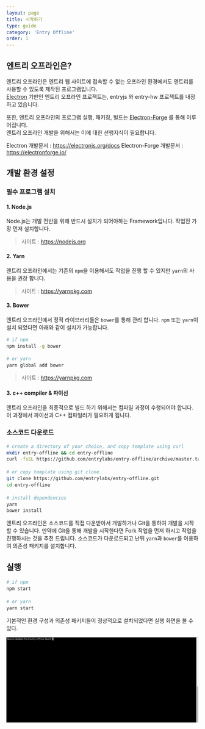 ```yaml
---
layout: page
title: 시작하기
type: guide
category: 'Entry Offline'
order: 1
---
```


## 엔트리 오프라인은?

엔트리 오프라인은 엔트리 웹 사이트에 접속할 수 없는 오프라인 환경에서도 엔트리를 사용할 수 있도록 제작된 프로그램입니다.  
[Electron](https://electronjs.org/) 기반인 엔트리 오프라인 프로젝트는, entryjs 와 entry-hw 프로젝트를 내장하고 있습니다.

또한, 엔트리 오프라인의 프로그램 실행, 패키징, 빌드는 [Electron-Forge](https://github.com/electron-userland/electron-forge) 를 통해 이루어집니다.  
엔트리 오프라인 개발을 위해서는 이에 대한 선행지식이 필요합니다. 

Electron 개발문서 : https://electronjs.org/docs
Electron-Forge 개발문서 : https://electronforge.io/

## 개발 환경 설정

### 필수 프로그램 설치
#### 1. Node.js
Node.js는 개발 전반을 위해 반드시 설치가 되어야하는 Framework입니다. 작업전 가장 먼저 설치합니다.

> 사이트 : https://nodejs.org

#### 2. Yarn
엔트리 오프라인에서는 기존의 `npm`을 이용해서도 작업을 진행 할 수 있지만 `yarn`의 사용을 권장 합니다.
> 사이트 : https://yarnpkg.com

#### 3. Bower
엔트리 오프라인에서 정적 라이브러리들은 `bower`를 통해 관리 합니다. `npm` 또는 `yarn`이 설치 되었다면 아래와 같이 설치가 가능합니다.

```bash
# if npm
npm install -g bower

# or yarn
yarn global add bower
```

> 사이트 : https://yarnpkg.com

#### 3. c++ compiler & 파이선
엔트리 오프라인을 최종적으로 빌드 하기 위해서는 컴파일 과정이 수행되어야 합니다. 이 과정에서 파이선과 C++ 컴파일러가 필요하게 됩니다.

### 소스코드 다운로드
```bash
# create a directory of your choice, and copy template using curl
mkdir entry-offline && cd entry-offline
curl -fsSL https://github.com/entrylabs/entry-offline/archive/master.tar.gz | tar -xz --strip-components 1

# or copy template using git clone
git clone https://github.com/entrylabs/entry-offline.git
cd entry-offline

# install dependencies
yarn
bower install
```

엔트리 오프라인은 소스코드를 직접 다운받아서 개발하거나 Git을 통하여 개발을 시작할 수 있습니다.
만약에 Git을 통해 개발을 시작한다면 Fork 작업을 먼저 하시고 작업을 진행하시는 것을 추천 드립니다.
소스코드가 다운로드되고 난뒤 `yarn`과 `bower`를 이용하여 의존성 패키지를 설치합니다.

## 실행
```bash
# if npm
npm start

# or yarn
yarn start
```
기본적인 환경 구성과 의존성 패키지들이 정상적으로 설치되었다면 실행 화면을 볼 수 있다.

![실행화면](../../images/entry_offline/2017-12-21_18_19_51.gif)
